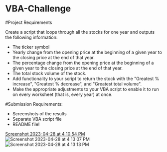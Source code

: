 # VBA-Challenge
#Project Requirements

Create a script that loops through all the stocks for one year and outputs the following information:
* The ticker symbol
* Yearly change from the opening price at the beginning of a given year to the closing price at the end of that year.
* The percentage change from the opening price at the beginning of a given year to the closing price at the end of that year.
* The total stock volume of the stock.
* Add functionality to your script to return the stock with the "Greatest % increase", "Greatest % decrease", and "Greatest total volume".
* Make the appropriate adjustments to your VBA script to enable it to run on every worksheet (that is, every year) at once.

#Submission Requirements:
* Screenshots of the results
* Separate VBA script file
* README file!

[Screenshot 2023-04-28 at 4 10 54 PM](https://user-images.githubusercontent.com/130257630/235244486-5a29cfbd-d997-460a-82d5-90c3d11ba9dc.png)
![Screenshot 2023-04-28 at 4 13 07 PM](https://user-images.githubusercontent.com/130257630/235244753-e2e34b08-e44d-42e7-810b-ab78ffca318f.png)
![Screenshot 2023-04-28 at 4 13 13 PM](https://user-images.githubusercontent.com/130257630/235244762-ba82f962-7fd1-4bbe-9a60-0021fdd014d4.png)
